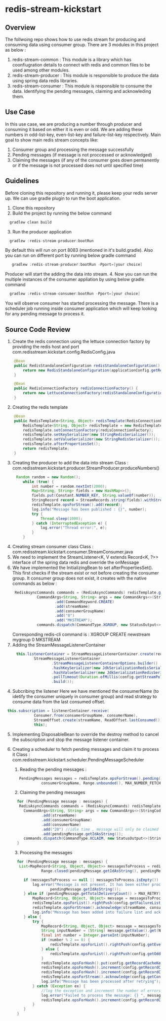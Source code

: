 # redis-stream-kickstart

## Overview
The follwoing repo shows how to use redis stream for producing and consuming data using consumer group. There are 3 modules in this project as below :
1. redis-stream-common : 
  This module is a library which has coonfiugration details to connect with redis and common files to be used among other modules.
2. redis-stream-producer : 
  This module is responsible to produce the data using spring data redis libraries.
3. redis-stream-consumer : 
  This module is responsible to consume the data. Identifying the pending messages, claiming and acknowleding them.

## Use Case
In this use case, we are producing a number through producer and consuming it based on either it is even or odd. We are adding these numbers in odd-list-key, even-list-key and failure-list-key respectively. Main goal to show main redis stream concepts like:
  1. Consumer group and processing the message successfully
  2. Pending messages (if message is not proccessed or acknowledged) 
  3. Claiming the messages (if any of the consumer goes down permanently or if the message is not processed does not until specified time) 

## Guidelines
Before cloning this repository and running it, please keep your redis server up. We can use gradle plugin to run the boot application.

1. Clone this repository
2. Build the project by running the below command
  ```gradle
    gradlew clean build
  ```
3. Run the producer application
  ```gradle
    gradlew :redis-stream-producer:bootRun
  ```
  By default this will run on port 8083 (mentioned in it's build.gradle). Also you can run on different port by running below gradle command
  ```gradle
     gradlew :redis-stream-producer:bootRun -Pport=[your choice]
  ```
  Producer will start the adding the data into stream.
4. Now you can run the multiple instances of the consumer appliation by using below gradle command
  ```gradle
    gradlew :redis-stream-consumer:bootRun -Pport=[your choice]
  ```
  You will observe consumer has started processing the message. There is a scheduler job running inside consumer application which will keep looking for any pending message to process it.

## Source Code Review
1. Create the redis connection using the lettuce connection factory by providing the redis host and port
  com.redisstream.kickstart.config.RedisConfig.java
```java
    @Bean
    public RedisStandaloneConfiguration redisStandaloneConfiguration() {
        return new RedisStandaloneConfiguration(applicationConfig.getRedisHost(), applicationConfig.getRedisPort());
    }

    @Bean
    public RedisConnectionFactory redisConnectionFactory() {
        return new LettuceConnectionFactory(redisStandaloneConfiguration());
    }
```
2. Creating the redis template
```java 
    @Bean
    public RedisTemplate<String, Object> redisTemplate(RedisConnectionFactory redisConnectionFactory) {
        RedisTemplate<String, Object> redisTemplate = new RedisTemplate<>();
        redisTemplate.setConnectionFactory(redisConnectionFactory);
        redisTemplate.setKeySerializer(new StringRedisSerializer());
        redisTemplate.setValueSerializer(new StringRedisSerializer());
        redisTemplate.afterPropertiesSet();
        return redisTemplate;
    }
```
3. Creating the producer to add the data into stream
  Class : com.redisstream.kickstart.producer.StreamProducer.produceNumbers()
```java
     Random random = new Random();
        while (true) {
            int number = random.nextInt(2000);
            Map<String, String> fields = new HashMap<>();
            fields.put(Constant.NUMBER_KEY, String.valueOf(number));
            StringRecord record = StreamRecords.string(fields).withStreamKey(config.getOddEvenStream());
            redisTemplate.opsForStream().add(record);
            log.info("Message has been published : {}", number);
            try {
                Thread.sleep(1000);
            } catch (InterruptedException e) {
                log.error("Thread error:", e);
            }
        }
```
4. Creating stream consumer class
  Class : com.redisstream.kickstart.consumer.StreamConsumer.java
  1. We need to implement the StreamListener<K, V extends Record<K, ?>> interface of the spring data redis and override the onMessage
  2. We have implemented the InitializingBean to set afterPropertiesSet(). 
     This first checks if the stream exist or not before creating the consumer group. It consumer group does not exist, it creates with the native commands as below :
     ```java
      RedisAsyncCommands commands = (RedisAsyncCommands) redisTemplate.getConnectionFactory().getConnection().getNativeConnection();
                CommandArgs<String, String> args = new CommandArgs<>(StringCodec.UTF8)
                        .add(CommandKeyword.CREATE)
                        .add(streamName)
                        .add(consumerGroupName)
                        .add("0")
                        .add("MKSTREAM");
                commands.dispatch(CommandType.XGROUP, new StatusOutput<>(StringCodec.UTF8), args);
     ```
     Corresponding redis-cli command is : XGROUP CREATE newstream mygroup 0 MKSTREAM
   3. Adding the StreamMessageListenerContainer
   ```java
        this.listenerContainer = StreamMessageListenerContainer.create(redisTemplate.getConnectionFactory(),
                StreamMessageListenerContainer
                        .StreamMessageListenerContainerOptions.builder()
                        .hashKeySerializer(new JdkSerializationRedisSerializer())
                        .hashValueSerializer(new JdkSerializationRedisSerializer())
                        .pollTimeout(Duration.ofMillis(config.getStreamPollTimeout()))
                        .build());
   ```
   4. Subcribing the listener
   Here we have mentioned the consumerName (to idetify the consumer uniquely in consumer group) and read strategy to consume data from the last consumed offset.
   ```java
    this.subscription = listenerContainer.receive(
                Consumer.from(consumerGroupName, consumerName),
                StreamOffset.create(streamName, ReadOffset.lastConsumed()),
                this);
   ```
   5. Implementing DisposableBean to override the destroy method to cancel the subscription and stop the message listener container.

5. Creating a scheduler to fetch pending messages and claim it to process it
   Class : com.redisstream.kickstart.scheduler.PendingMessageScheduler
   1. Reading the pending messages :
   ```java
      PendingMessages messages = redisTemplate.opsForStream().pending(streamName,
                consumerGroupName, Range.unbounded(), MAX_NUMBER_FETCH);
   ```
   2. Claiming the pending messages
   ```java
     for (PendingMessage message : messages) { 
      RedisAsyncCommands commands = (RedisAsyncCommands) redisTemplate.getConnectionFactory().getConnection().getNativeConnection();
        CommandArgs<String, String> args = new CommandArgs<>(StringCodec.UTF8)
                .add(streamName)
                .add(consumerGroupName)
                .add(consumerName)
                .add("20") //idle time , message will only be claimed if it has been idle by 20 ms
                .add(pendingMessage.getIdAsString());
        commands.dispatch(CommandType.XCLAIM, new StatusOutput<>(StringCodec.UTF8), args);
     }
   ```
   3. Processing the messages
   ```java
     for (PendingMessage message : messages) { 
      List<MapRecord<String, Object, Object>> messagesToProcess = redisTemplate.opsForStream().range(streamName,
                Range.closed(pendingMessage.getIdAsString(), pendingMessage.getIdAsString()));

        if (messagesToProcess == null || messagesToProcess.isEmpty()) {
            log.error("Message is not present. It has been either processed or deleted by some other process : {}",
                    pendingMessage.getIdAsString());
        } else if (pendingMessage.getTotalDeliveryCount() > MAX_RETRY) {
            MapRecord<String, Object, Object> message = messagesToProcess.get(0);
            redisTemplate.opsForList().rightPush(config.getFailureListKey(), message.getValue().get(NUMBER_KEY));
            redisTemplate.opsForStream().acknowledge(streamName, consumerGroupName, pendingMessage.getIdAsString());
            log.info("Message has been added into failure list and acknowledged : {}", pendingMessage.getIdAsString());
        } else {
            try {
                MapRecord<String, Object, Object> message = messagesToProcess.get(0);
                String inputNumber = (String) message.getValue().get(NUMBER_KEY);
                final int number = Integer.parseInt(inputNumber);
                if (number % 2 == 0) {
                    redisTemplate.opsForList().rightPush(config.getEvenListKey(), inputNumber);
                } else {
                    redisTemplate.opsForList().rightPush(config.getOddListKey(), inputNumber);
                }
                redisTemplate.opsForHash().put(config.getRecordCacheKey(), LAST_RESULT_HASH_KEY, number);
                redisTemplate.opsForHash().increment(config.getRecordCacheKey(), PROCESSED_HASH_KEY, 1);
                redisTemplate.opsForHash().increment(config.getRecordCacheKey(), RETRY_PROCESSED_HASH_KEY, 1);
                redisTemplate.opsForStream().acknowledge(config.getConsumerGroupName(), message);
                log.info("Message has been processed after retrying");
            } catch (Exception ex) {
                //log the exception and increment the number of errors count
                log.error("Failed to process the message: {} ", messagesToProcess.get(0).getValue().get(NUMBER_KEY), ex);
                redisTemplate.opsForHash().increment(config.getRecordCacheKey(), ERRORS_HASH_KEY, 1);
            }
        }
     }
   ```
   
